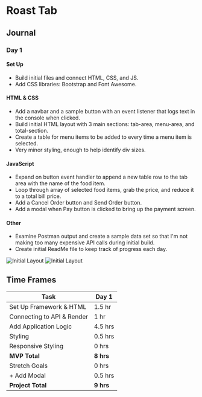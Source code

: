 # Roast Tab

## Journal

### Day 1

#### Set Up
- Build initial files and connect HTML, CSS, and JS.
- Add CSS libraries: Bootstrap and Font Awesome.

#### HTML & CSS
- Add a navbar and a sample button with an event listener that logs text in the console when clicked.
- Build initial HTML layout with 3 main sections: tab-area, menu-area, and total-section.
- Create a table for menu items to be added to every time a menu item is selected.
- Very minor styling, enough to help identify div sizes.

#### JavaScript
- Expand on button event handler to append a new table row to the tab area with the name of the food item.
- Loop through array of selected food items, grab the price, and reduce it to a total bill price.
- Add a Cancel Order button and Send Order button.
- Add a modal when Pay button is clicked to bring up the payment screen.

#### Other
- Examine Postman output and create a sample data set so that I'm not making too many expensive API calls during initial build.
- Create initial ReadMe file to keep track of progress each day.

![Initial Layout](https://i.imgur.com/eixEAK2.png)
![Initial Layout](https://media.giphy.com/media/xDddjFdHnXiMHm2eMD/giphy.gif)


## Time Frames
| Task                       | Day 1       |
| -------------------------- | ----------- |
| Set Up Framework & HTML    | 1.5 hr      |
| Connecting to API & Render | 1 hr        |
| Add Application Logic      | 4.5 hrs     |
| Styling                    | 0.5 hrs     |
| Responsive Styling         | 0 hrs       |
| **MVP Total**              | **8 hrs**   |
| Stretch Goals              | 0 hrs       |
| + Add Modal                | 0.5 hrs     |
| **Project Total**          | **9 hrs**   |
